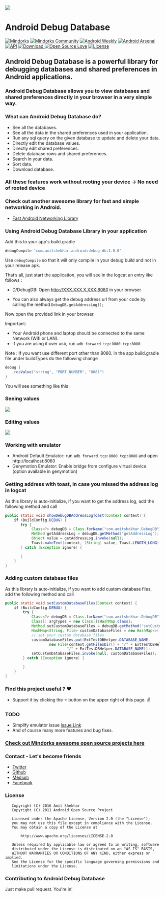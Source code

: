 <img src=https://raw.githubusercontent.com/amitshekhariitbhu/Android-Debug-Database/master/assets/debug_db_banner.png >

# Android Debug Database

[![Mindorks](https://img.shields.io/badge/mindorks-opensource-blue.svg)](https://mindorks.com/open-source-projects)
[![Mindorks Community](https://img.shields.io/badge/join-community-blue.svg)](https://mindorks.com/join-community)
[![Android Weekly](https://img.shields.io/badge/Android%20Weekly-%23233-blue.svg)](http://androidweekly.net/issues/issue-233)
[![Android Arsenal](https://img.shields.io/badge/Android%20Arsenal-Android%20Debug%20Database-blue.svg?style=flat)](http://android-arsenal.com/details/1/4667)
[![API](https://img.shields.io/badge/API-9%2B-brightgreen.svg?style=flat)](https://android-arsenal.com/api?level=9)
[![Download](https://api.bintray.com/packages/amitshekhariitbhu/maven/debug-db/images/download.svg) ](https://bintray.com/amitshekhariitbhu/maven/debug-db/_latestVersion)
[![Open Source Love](https://badges.frapsoft.com/os/v1/open-source.svg?v=102)](https://opensource.org/licenses/Apache-2.0)
[![License](https://img.shields.io/badge/license-Apache%202.0-blue.svg)](https://github.com/amitshekhariitbhu/Android-Debug-Database/blob/master/LICENSE)

## Android Debug Database is a powerful library for debugging databases and shared preferences in Android applications.

### Android Debug Database allows you to view databases and shared preferences directly in your browser in a very simple way.

### What can Android Debug Database do?
* See all the databases.
* See all the data in the shared preferences used in your application.
* Run any sql query on the given database to update and delete your data.
* Directly edit the database values.
* Directly edit shared preferences.
* Delete database rows and shared preferences.
* Search in your data.
* Sort data.
* Download database.

### All these features work without rooting your device -> No need of rooted device

### Check out another awesome library for fast and simple networking in Android.
* [Fast Android Networking Library](https://github.com/amitshekhariitbhu/Fast-Android-Networking)

### Using Android Debug Database Library in your application
Add this to your app's build.gradle
```groovy
debugCompile 'com.amitshekhar.android:debug-db:1.0.0'
```

Use `debugCompile` so that it will only compile in your debug build and not in your release apk.

That’s all, just start the application, you will see in the logcat an entry like follows :

* D/DebugDB: Open http://XXX.XXX.X.XXX:8080 in your browser

* You can also always get the debug address url from your code by calling the method `DebugDB.getAddressLog();`

Now open the provided link in your browser.

Important:
- Your Android phone and laptop should be connected to the same Network (Wifi or LAN).
- If you are using it over usb, run `adb forward tcp:8080 tcp:8080`

Note      : If you want use different port other than 8080. 
            In the app build.gradle file under buildTypes do the following change

```groovy
debug {
    resValue("string", "PORT_NUMBER", "8081")
}
```




You will see something like this :

### Seeing values
<img src=https://raw.githubusercontent.com/amitshekhariitbhu/Android-Debug-Database/master/assets/debugdb.png >

### Editing values
<img src=https://raw.githubusercontent.com/amitshekhariitbhu/Android-Debug-Database/master/assets/debugdb_edit.png >

### Working with emulator
- Android Default Emulator: run `adb forward tcp:8080 tcp:8080` and open http://localhost:8080
- Genymotion Emulator: Enable bridge from configure virtual device (option available in genymotion)

### Getting address with toast, in case you missed the address log in logcat
As this library is auto-initialize, if you want to get the address log, add the following method and call
```java
public static void showDebugDBAddressLogToast(Context context) {
    if (BuildConfig.DEBUG) {
       try {
            Class<?> debugDB = Class.forName("com.amitshekhar.DebugDB");
            Method getAddressLog = debugDB.getMethod("getAddressLog");
            Object value = getAddressLog.invoke(null);
            Toast.makeText(context, (String) value, Toast.LENGTH_LONG).show();
       } catch (Exception ignore) {

       }
    }
}
```

### Adding custom database files
As this library is auto-initialize, if you want to add custom database files, add the following method and call
```java
public static void setCustomDatabaseFiles(Context context) {
    if (BuildConfig.DEBUG) {
        try {
            Class<?> debugDB = Class.forName("com.amitshekhar.DebugDB");
            Class[] argTypes = new Class[]{HashMap.class};
            Method setCustomDatabaseFiles = debugDB.getMethod("setCustomDatabaseFiles", argTypes);
            HashMap<String, File> customDatabaseFiles = new HashMap<>();
            // set your custom database files
            customDatabaseFiles.put(ExtTestDBHelper.DATABASE_NAME,
                    new File(context.getFilesDir() + "/" + ExtTestDBHelper.DIR_NAME +
                            "/" + ExtTestDBHelper.DATABASE_NAME));
            setCustomDatabaseFiles.invoke(null, customDatabaseFiles);
        } catch (Exception ignore) {

        }
    }
}
```

### Find this project useful ? :heart:
* Support it by clicking the :star: button on the upper right of this page. :v:

### TODO
* Simplify emulator issue [Issue Link](https://github.com/amitshekhariitbhu/Android-Debug-Database/issues/6)
* And of course many more features and bug fixes.

### [Check out Mindorks awesome open source projects here](https://mindorks.com/open-source-projects)

### Contact - Let's become friends
- [Twitter](https://twitter.com/amitiitbhu)
- [Github](https://github.com/amitshekhariitbhu)
- [Medium](https://medium.com/@amitshekhar)
- [Facebook](https://www.facebook.com/amit.shekhar.iitbhu)

### License
```
   Copyright (C) 2016 Amit Shekhar
   Copyright (C) 2011 Android Open Source Project

   Licensed under the Apache License, Version 2.0 (the "License");
   you may not use this file except in compliance with the License.
   You may obtain a copy of the License at

       http://www.apache.org/licenses/LICENSE-2.0

   Unless required by applicable law or agreed to in writing, software
   distributed under the License is distributed on an "AS IS" BASIS,
   WITHOUT WARRANTIES OR CONDITIONS OF ANY KIND, either express or implied.
   See the License for the specific language governing permissions and
   limitations under the License.
```

### Contributing to Android Debug Database
Just make pull request. You're in!
